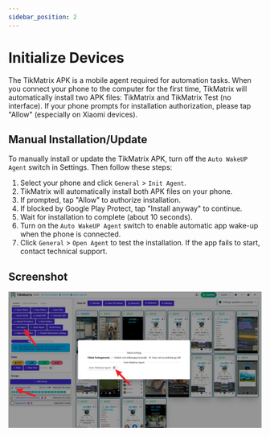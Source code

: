 ```yaml
---
sidebar_position: 2
---
```


# Initialize Devices

The TikMatrix APK is a mobile agent required for automation tasks. When you connect your phone to the computer for the first time, TikMatrix will automatically install two APK files: TikMatrix and TikMatrix Test (no interface). If your phone prompts for installation authorization, please tap "Allow" (especially on Xiaomi devices).

## Manual Installation/Update

To manually install or update the TikMatrix APK, turn off the `Auto WakeUP Agent` switch in Settings. Then follow these steps:

1. Select your phone and click `General` > `Init Agent`.
2. TikMatrix will automatically install both APK files on your phone.
3. If prompted, tap "Allow" to authorize installation.
4. If blocked by Google Play Protect, tap "Install anyway" to continue.
5. Wait for installation to complete (about 10 seconds).
6. Turn on the `Auto WakeUP Agent` switch to enable automatic app wake-up when the phone is connected.
7. Click `General` > `Open Agent` to test the installation. If the app fails to start, contact technical support.

## Screenshot

![Init Agent](../img/init-agent.png)
